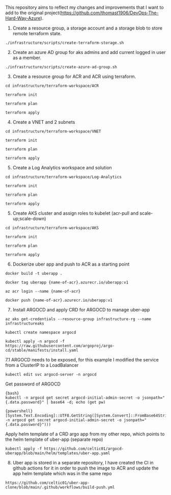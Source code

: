 This repository aims to reflect my changes and improvements that I want to add to the original project(https://github.com/thomast1906/DevOps-The-Hard-Way-Azure).

1. Create a resource group, a storage account and a storage blob to store remote terraform state.
```
./infrastructure/scripts/create-terraform-storage.sh
```
2. Create an azure AD group for aks admins and add current logged in user as a member.
```
./infrastructure/scripts/create-azure-ad-group.sh
```
3. Create a resource group for ACR and ACR using terraform.
```
cd infrastructure/terraform-workspace/ACR

terraform init

terraform plan

terraform apply
```
4. Create a VNET and 2 subnets
```
cd infrastructure/terraform-workspace/VNET

terraform init

terraform plan

terraform apply
```
5. Create a Log Analytics workspace and solution
```
cd infrastructure/terraform-workspace/Log-Analytics

terraform init

terraform plan

terraform apply
```
5. Create AKS cluster and assign roles to kubelet (acr-pull and scale-up;scale-down)
```
cd infrastructure/terraform-workspace/AKS

terraform init

terraform plan

terraform apply
```
6. Dockerize uber app and push to ACR as a starting point
```
docker build -t uberapp .

docker tag uberapp {name-of-acr}.azurecr.io/uberapp:v1

az acr login --name {name-of-acr}

docker push {name-of-acr}.azurecr.io/uberapp:v1
```
7. Install ARGOCD and apply CRD for ARGOCD to manage uber-app
```
az aks get-credentials --resource-group infrastructure-rg --name infrastructureaks

kubectl create namespace argocd

kubectl apply -n argocd -f https://raw.githubusercontent.com/argoproj/argo-cd/stable/manifests/install.yaml
```
7.1 ARGOCD needs to be exposed, for this example I modified the service from a ClusterIP to a LoadBalancer
```
kubectl edit svc argocd-server -n argocd
```
Get password of ARGOCD
```
{bash}
kubectl -n argocd get secret argocd-initial-admin-secret -o jsonpath="{.data.password}" | base64 -d; echo (get pw)

{powershell}
[System.Text.Encoding]::UTF8.GetString([System.Convert]::FromBase64String((kubectl -n argocd get secret argocd-initial-admin-secret -o jsonpath="{.data.password}")))
```
Apply helm template of a CRD argo app from my other repo, which points to the helm template of uber-app (separate repo)
```
kubectl apply -f https://github.com/celtic01/argocd-uberapp/blob/main/helm/templates/uber-app.yaml
```
8. Uber app is stored in a separate repository, I have created the CI in github actions for it in order to push the image to ACR and update the app helm template which was in the same repo
```
https://github.com/celtic01/uber-app-clone/blob/main/.github/workflows/build-push.yml
```


